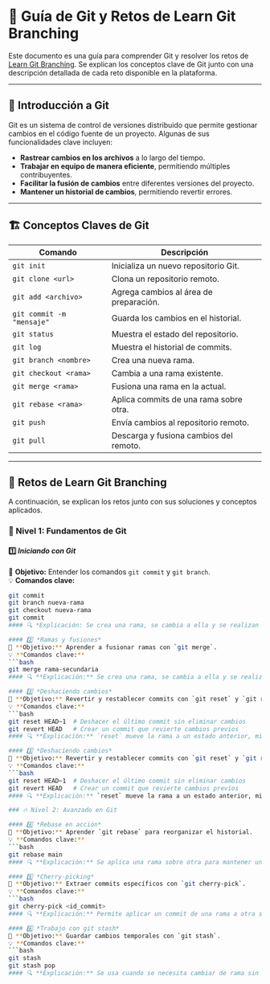 # 🚀 Guía de Git y Retos de Learn Git Branching  

Este documento es una guía para comprender Git y resolver los retos de [Learn Git Branching](https://learngitbranching.js.org/?locale=es_ES). Se explican los conceptos clave de Git junto con una descripción detallada de cada reto disponible en la plataforma.  

---

## 📌 Introducción a Git  

Git es un sistema de control de versiones distribuido que permite gestionar cambios en el código fuente de un proyecto. Algunas de sus funcionalidades clave incluyen:  

- **Rastrear cambios en los archivos** a lo largo del tiempo.  
- **Trabajar en equipo de manera eficiente**, permitiendo múltiples contribuyentes.  
- **Facilitar la fusión de cambios** entre diferentes versiones del proyecto.  
- **Mantener un historial de cambios**, permitiendo revertir errores.  

---

## 🏗 Conceptos Claves de Git  

| Comando | Descripción |
|---------|------------|
| `git init` | Inicializa un nuevo repositorio Git. |
| `git clone <url>` | Clona un repositorio remoto. |
| `git add <archivo>` | Agrega cambios al área de preparación. |
| `git commit -m "mensaje"` | Guarda los cambios en el historial. |
| `git status` | Muestra el estado del repositorio. |
| `git log` | Muestra el historial de commits. |
| `git branch <nombre>` | Crea una nueva rama. |
| `git checkout <rama>` | Cambia a una rama existente. |
| `git merge <rama>` | Fusiona una rama en la actual. |
| `git rebase <rama>` | Aplica commits de una rama sobre otra. |
| `git push` | Envía cambios al repositorio remoto. |
| `git pull` | Descarga y fusiona cambios del remoto. |

---

## 🚀 Retos de Learn Git Branching  

A continuación, se explican los retos junto con sus soluciones y conceptos aplicados.  

### 🔰 Nivel 1: Fundamentos de Git  

#### 1️⃣ *Iniciando con Git*  
📌 **Objetivo:** Entender los comandos `git commit` y `git branch`.  
💡 **Comandos clave:**  
```bash
git commit
git branch nueva-rama
git checkout nueva-rama
git commit
#### 🔍 *Explicación: Se crea una rama, se cambia a ella y se realizan commits.*

#### 2️⃣ *Ramas y fusiones*  
📌 **Objetivo:** Aprender a fusionar ramas con `git merge`.  
💡 **Comandos clave:**  
```bash
git merge rama-secundaria
#### 🔍 **Explicación:** Se crea una rama, se cambia a ella y se realizan commits.

#### 3️⃣ *Deshaciendo cambios*  
📌 **Objetivo:** Revertir y restablecer commits con `git reset` y `git revert`.  
💡 **Comandos clave:**  
```bash
git reset HEAD~1  # Deshacer el último commit sin eliminar cambios
git revert HEAD   # Crear un commit que revierte cambios previos
#### 🔍 **Explicación:** `reset` mueve la rama a un estado anterior, mientras que `revert` crea un nuevo commit para deshacer cambios.

#### 3️⃣ *Deshaciendo cambios*  
📌 **Objetivo:** Revertir y restablecer commits con `git reset` y `git revert`.  
💡 **Comandos clave:**  
```bash
git reset HEAD~1  # Deshacer el último commit sin eliminar cambios
git revert HEAD   # Crear un commit que revierte cambios previos
#### 🔍 **Explicación:** `reset` mueve la rama a un estado anterior, mientras que `revert` crea un nuevo commit para deshacer cambios.

### 🔥 Nivel 2: Avanzado en Git

#### 4️⃣ *Rebase en acción*  
📌 **Objetivo:** Aprender `git rebase` para reorganizar el historial.  
💡 **Comandos clave:**  
```bash
git rebase main
#### 🔍 **Explicación:** Se aplica una rama sobre otra para mantener un historial más limpio y lineal.

#### 5️⃣ *Cherry-picking*  
📌 **Objetivo:** Extraer commits específicos con `git cherry-pick`. 
💡 **Comandos clave:**  
```bash
git cherry-pick <id_commit>
#### 🔍 **Explicación:** Permite aplicar un commit de una rama a otra sin fusionar todo el contenido.

#### 6️⃣ *Trabajo con git stash*  
📌 **Objetivo:** Guardar cambios temporales con `git stash`. 
💡 **Comandos clave:**  
```bash
git stash
git stash pop
#### 🔍 **Explicación:** Se usa cuando se necesita cambiar de rama sin perder el progreso actual.